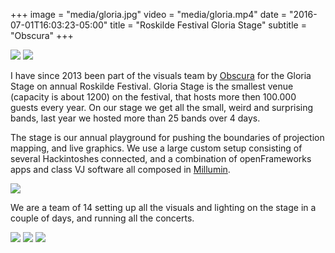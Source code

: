+++
image = "media/gloria.jpg"
video = "media/gloria.mp4"
date = "2016-07-01T16:03:23-05:00"
title = "Roskilde Festival Gloria Stage"
subtitle = "Obscura"
+++

![](work/gloria/stage.jpg)
![](work/gloria/blue.jpg)

I have since 2013 been part of the visuals team by [Obscura](http://obscura.dk/) for the Gloria Stage on annual Roskilde Festival. Gloria Stage is the smallest venue (capacity is about 1200) on the festival, that hosts more then 100.000 guests every year. On our stage we get all the small, weird and surprising bands, last year we hosted more than 25 bands over 4 days. 

The stage is our annual playground for pushing the boundaries of projection mapping, and live graphics. We use a large custom setup consisting of several Hackintoshes connected, and a combination of openFrameworks apps and class VJ software all composed in [Millumin](http://www.millumin.com/).

![](work/gloria/crew.jpg)

We are a team of 14 setting up all the visuals and lighting on the stage in a couple of days, and running all the concerts.

![](work/gloria/tech1.jpg)
![](work/gloria/tech2.jpg)
![](work/gloria/tech3.jpg)